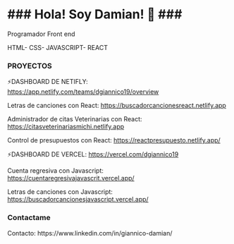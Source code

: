 <h1>### Hola! Soy Damian! 👋 ###</h1>

Programador Front end
<p>
HTML-
CSS-
JAVASCRIPT-
REACT
</p>

<h3>PROYECTOS</h3> 

⚡DASHBOARD DE NETIFLY: https://app.netlify.com/teams/dgiannico19/overview

Letras de canciones con React: https://buscadorcancionesreact.netlify.app

Administrador de citas Veterinarias con React: https://citasveterinariasmichi.netlify.app

Control de presupuestos con React: https://reactpresupuesto.netlify.app/

⚡DASHBOARD DE VERCEL: https://vercel.com/dgiannico19

Cuenta regresiva con Javascript: https://cuentaregresivajavascrit.vercel.app/

Letras de canciones con Javascript: https://buscadorcancionesjavascript.vercel.app/



<h3>Contactame</h3>
Contacto: https://www.linkedin.com/in/giannico-damian/


<!--
**micho19/micho19** is a ✨ _special_ ✨ repository because its `README.md` (this file) appears on your GitHub profile.

Here are some ideas to get you started:

- 🔭 I’m currently working on ...
- 🌱 I’m currently learning ...
- 👯 I’m looking to collaborate on ...
- 🤔 I’m looking for help with ...
- 💬 Ask me about ...
- 📫 How to reach me: ...
- 😄 Pronouns: ...
- ⚡ Fun fact: ...
-->
